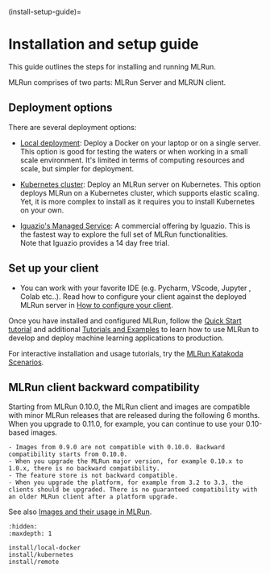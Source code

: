 (install-setup-guide)=
# Installation and setup guide <!-- omit in toc -->

This guide outlines the steps for installing and running MLRun. 

MLRun comprises of two parts: MLRun Server and MLRUN client.

## Deployment options


There are several deployment options:
- [Local deployment](https://docs.mlrun.org/en/latest/install/local-docker.html): Deploy a Docker on your laptop or on a single server.
   This option is good for testing the waters or when working in a small scale environment. It's limited in terms of computing resources and scale, but
   simpler for deployment.

- [Kubernetes cluster](https://docs.mlrun.org/en/latest/install/kubernetes.html): Deploy an MLRun server on Kubernetes.
   This option deploys MLRun on a Kubernetes cluster, which supports elastic scaling. Yet, it is more complex to install as it requires you to install Kubernetes on your own.
  
- [Iguazio's Managed  Service](https://www.iguazio.com): A commercial offering by Iguazio. This is the fastest way to explore the full set of MLRun functionalities.<br>
  Note that Iguazio provides a 14 day free trial.


## Set up your client

- You can work with your favorite IDE (e.g. Pycharm, VScode, Jupyter , Colab etc..). Read how to configure your client against the deployed
MLRun server in [How to configure your client](https://docs.mlrun.org/en/latest/install/remote.html).

Once you have installed and configured MLRun, follow the [Quick Start tutorial](https://docs.mlrun.org/en/latest/tutorial/01-mlrun-basics.html) and additional [Tutorials and Examples](https://docs.mlrun.org/en/latest/tutorial/index.html) to learn how to use MLRun to develop and deploy machine 
learning applications to production.

For interactive installation and usage tutorials, try the [MLRun Katakoda Scenarios](https://www.katacoda.com/mlrun).


<a id="MLRun-client-backward-compatibility"></a>
## MLRun client backward compatibility  

Starting from MLRun 0.10.0, the MLRun client and images are compatible with minor MLRun releases that are released during the following 6 months. When you upgrade to 0.11.0, for example, you can continue to use your 0.10-based images. 

```{admonition} Important
- Images from 0.9.0 are not compatible with 0.10.0. Backward compatibility starts from 0.10.0. 
- When you upgrade the MLRun major version, for example 0.10.x to 1.0.x, there is no backward compatibility. 
- The feature store is not backward compatible. 
- When you upgrade the platform, for example from 3.2 to 3.3, the clients should be upgraded. There is no guaranteed compatibility with an older MLRun client after a platform upgrade. 
```

See also [Images and their usage in MLRun](https://docs.mlrun.org/en/latest/runtimes/images.html#mlrun-images-and-how-to-build-them).

```{toctree}
:hidden:
:maxdepth: 1

install/local-docker
install/kubernetes
install/remote
```
